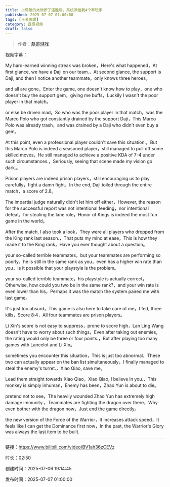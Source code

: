 ```yaml
---
title: 上局输的太惨断了连胜后，系统派给我4个牢玩家
published: 2025-07-07 01:00:00
tags: [王者荣耀]
category: 磊哥视频
draft: false
---
```



> 作者：[磊哥游戏](https://space.bilibili.com/268941858?spm_id_from=333.788.upinfo.head.click)

视频字幕：

My hard-earned winning streak was broken，Here's what happened，At first glance, we have a Daji on our team.，At second glance, the support is Daji, and then I notice another teammate，only knows three heroes。

and all are gone，Enter the game, one doesn't know how to play，one who doesn't buy the support gem，giving me buffs，Luckily I wasn't the poor player in that match。

or else be driven mad，So who was the poor player in that match，was the Marco Polo who got constantly drained by the support Daji，This Marco Polo was already trash，and was drained by a Daji who didn't even buy a gem。

At this point, even a professional player couldn't save this situation.，But this Marco Polo is indeed a seasoned player，still managed to pull off some skilled moves，He still managed to achieve a positive KDA of 7-4 under such circumstances.，Seriously, seeing that scene made my vision go dark.。

Prison players are indeed prison players，still encouraging us to play carefully，fight a damn fight，In the end, Daji toiled through the entire match，a score of 2.8。

The impartial judge naturally didn't let him off either，However, the reason for the successful report was not intentional feeding，nor intentional defeat，for stealing the lane role，Honor of Kings is indeed the most fun game in the world。

After the match, I also took a look，They were all players who dropped from the King rank last season.，That puts my mind at ease，This is how they made it to the King rank，Have you ever thought about a question。

your so-called terrible teammates，but your teammates are performing so poorly，he is still in the same rank as you，even has a higher win rate than you，Is it possible that your playstyle is the problem。

your so-called terrible teammate，his playstyle is actually correct，Otherwise, how could you two be in the same rank?，and your win rate is even lower than his，Perhaps it was the match the system paired me with last game。

It's just too absurd，This game is also here to take care of me，I fed, three kills，Score 8:4，All four teammates are prison players。

Li Xin's score is not easy to suppress，prone to score high，Lan Ling Wang doesn't have to worry about such things，Even after taking out enemies, the rating would only be three or four points.，But after playing too many games with Lancelot and Li Xin。

sometimes you encounter this situation，This is just too abnormal，These two can actually appear on the ban list simultaneously，I finally managed to steal the enemy's turret.，Xiao Qiao, save me。

Lead them straight towards Xiao Qiao，Xiao Qiao, I believe in you.，This monkey is simply inhuman，Enemy has been，Zhao Yun is about to die。

pretend not to see，The heavily wounded Zhao Yun has extremely high damage immunity.，Teammates are fighting the dragon over there，Why even bother with the dragon now，Just end the game directly。

the new version of the Force of the Warrior，It increases attack speed，It feels like I can get the Dominance first now，In the past, the Warrior's Glory was always the last item to be built.

---

链接：https://www.bilibili.com/video/BV1ah36zCEVz

时长：02:50

创建时间：2025-07-06 19:14:45

发布时间：2025-07-07 01:00:00
